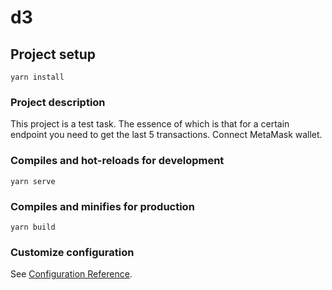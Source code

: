 # d3

## Project setup

```
yarn install
```

### Project description

This project is a test task. The essence of which is that for a certain endpoint you need to get the last 5 transactions. Connect MetaMask wallet.

### Compiles and hot-reloads for development

```
yarn serve
```

### Compiles and minifies for production

```
yarn build
```

### Customize configuration

See [Configuration Reference](https://cli.vuejs.org/config/).
